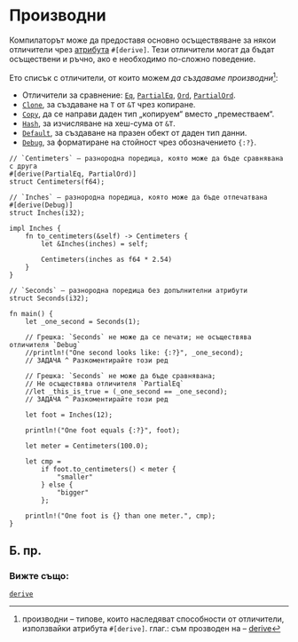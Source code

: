 # Производни

Компилаторът може да предоставя основно осъществяване за някои отличители чрез
[атрибута][attribute] `#[derive]`. Тези отличители могат да бъдат осъществени
и ръчно, ако е необходимо по-сложно поведение.

Ето списък с отличители, от които можем _да създаваме производни_[^derive]:
* Отличители за сравнение:
  [`Eq`][eq], [`PartialEq`][partial-eq], [`Ord`][ord], [`PartialOrd`][partial-ord].
* [`Clone`][clone], за създаване на `T` от `&T` чрез копиране.
* [`Copy`][copy], да се направи даден тип „копируем“ вместо „преместваем“.
* [`Hash`][hash], за изчисляване на хеш-сума от `&T`.
* [`Default`][default], за създаване на празен обект от даден тип данни.
* [`Debug`][debug], за форматиране на стойност чрез обозначението `{:?}`.
 
```rust,editable
// `Centimeters` – разнородна поредица, която може да бъде сравнявана с друга
#[derive(PartialEq, PartialOrd)]
struct Centimeters(f64);

// `Inches` – разнородна поредица, която може да бъде отпечатвана
#[derive(Debug)]
struct Inches(i32);

impl Inches {
    fn to_centimeters(&self) -> Centimeters {
        let &Inches(inches) = self;

        Centimeters(inches as f64 * 2.54)
    }
}

// `Seconds` – разнородна поредица без допълнителни атрибути
struct Seconds(i32);

fn main() {
    let _one_second = Seconds(1);

    // Грешка: `Seconds` не може да се печати; не осъществява отличителя `Debug`
    //println!("One second looks like: {:?}", _one_second);
    // ЗАДАЧА ^ Разкоментирайте този ред

    // Грешка: `Seconds` не може да бъде сравнявана;
    // Не осъществява отличителя `PartialEq`
    //let _this_is_true = (_one_second == _one_second);
    // ЗАДАЧА ^ Разкоментирайте този ред

    let foot = Inches(12);

    println!("One foot equals {:?}", foot);

    let meter = Centimeters(100.0);

    let cmp =
        if foot.to_centimeters() < meter {
            "smaller"
        } else {
            "bigger"
        };

    println!("One foot is {} than one meter.", cmp);
}

```

## Б. пр.

[^derive]: производни – типове, които наследяват способности от отличители, използвайки атрибута `#[derive]`. глаг.: съм прозводен на – [derive][derive]

### Вижте също:
[`derive`][derive]

[attribute]: ../attribute.md
[eq]: https://doc.rust-lang.org/std/cmp/trait.Eq.html
[partial-eq]: https://doc.rust-lang.org/std/cmp/trait.PartialEq.html
[ord]: https://doc.rust-lang.org/std/cmp/trait.Ord.html
[partial-ord]: https://doc.rust-lang.org/std/cmp/trait.PartialOrd.html
[clone]: https://doc.rust-lang.org/std/clone/trait.Clone.html
[copy]: https://doc.rust-lang.org/core/marker/trait.Copy.html
[hash]: https://doc.rust-lang.org/std/hash/trait.Hash.html
[default]: https://doc.rust-lang.org/std/default/trait.Default.html
[debug]: https://doc.rust-lang.org/std/fmt/trait.Debug.html
[derive]: https://doc.rust-lang.org/reference/attributes.html#derive
